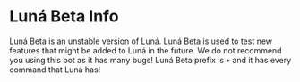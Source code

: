 # Luná Beta Info

Luná Beta is an unstable version of Luná. Luná Beta is used to test new features that might be added to Luná in the future. We do not recommend you using this bot as it has many bugs! Luná Beta prefix is `+` and it has every command that Luná has!

